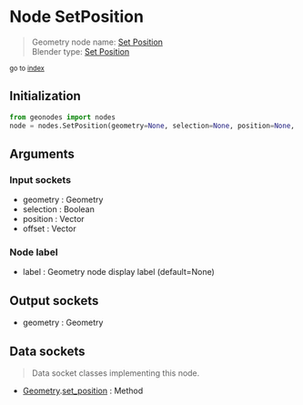 
# Node SetPosition

> Geometry node name: [Set Position](https://docs.blender.org/manual/en/latest/modeling/geometry_nodes/geometry/set_position.html)<br>
  Blender type: [Set Position](https://docs.blender.org/api/current/bpy.types.GeometryNodeSetPosition.html)
  
<sub>go to [index](/docs/index.md)</sub>

Initialization
--------------

```python
from geonodes import nodes
node = nodes.SetPosition(geometry=None, selection=None, position=None, offset=None, label=None)
```



## Arguments


### Input sockets

- geometry : Geometry
- selection : Boolean
- position : Vector
- offset : Vector

### Node label

- label : Geometry node display label (default=None)

## Output sockets

- geometry : Geometry

## Data sockets

> Data socket classes implementing this node.
  
  
- [Geometry](/docs/sockets/Geometry.md).[set_position](/docs/sockets/Geometry.md#set_position) : Method
  
